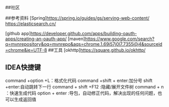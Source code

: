 ##社区

##参考资料
[Spring]https://spring.io/guides/gs/serving-web-content/
https://elasticsearch.cn/

[github app]https://developer.github.com/apps/building-oauth-apps/creating-an-oauth-app/
[maven]https://www.google.com/search?q=mvnrepository&oq=mvnrepo&aqs=chrome.1.69i57j0l7.7355j0j4&sourceid=chrome&ie=UTF-8
##工具
[okhttp]https://square.github.io/okhttp/

## IDEA快捷键
 command +option +L：格式化代码
 command +shift + enter:加分号
 shift +enter:自动跳转下一行
 command + shift +F12 :隐藏/展开文件树
 command + n ：快速生成代码
 option + enter :导包，自动修正代码，解决出现的任何问题，也可以生成返回值